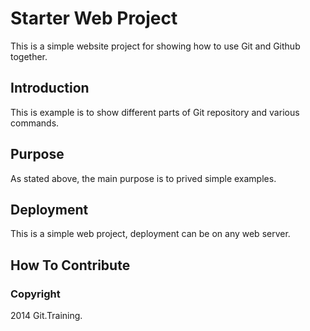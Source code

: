 # Starter Web Project

This is a simple website project for showing how to use Git and Github together.

## Introduction

This is example is to show different parts of Git repository and various commands.

## Purpose

As stated above, the main purpose is to prived simple examples.

## Deployment

This is a simple web project, deployment can be on any web server.

## How To Contribute

### Copyright

2014 Git.Training.